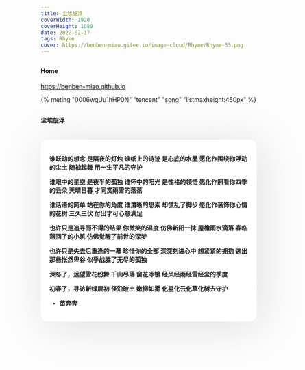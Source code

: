 ```yaml
---
title: 尘埃旋浮
coverWidth: 1920
coverHeight: 1080
date: 2022-02-17
tags: Rhyme
cover: https://benben-miao.gitee.io/image-cloud/Rhyme/Rhyme-33.png
---
```


<!-- <div style="background-color: #eeeeee; width: 120px; padding:5px 20px; border-radius: 3px;">Read More</div> -->
<!-- more -->

## 
#### Home
<div class="card">
  <a href="https://benben-miao.github.io" style="text-shadow: 1px 1px 3px #888;">https://benben-miao.github.io</a>
</div>

{% meting "0006wgUu1hHP0N" "tencent" "song" "listmaxheight:450px" %}

## 
#### 尘埃旋浮
<br/>
<div class="rhyme">

谁跃动的想念
是隔夜的灯烛
谁纸上的诗迹
是心底的水墨
愿化作围绕你浮动的尘土
随袖起舞
用一生平凡的守护

谁眼中的星空
是夜半的孤独
谁怀中的阳光
是性格的领悟
愿化作照看你四季的云朵
天晴日暮
才同赏雨雪的落落

谁话语的简单
站在你的角度
谁清晰的思索
却慌乱了脚步
愿化作装饰你心情的花树
三久三伏
付出才可心意满足

也许只是追寻而不得的结果
你微笑的温度
仿佛新阳一抹
屋檐雨水滴落
春临燕回了的小筑
仿佛觉醒了前世的深梦

也许只是失去后重逢的一幕
珍惜你的全部
深深刻进心中
想紧紧的拥抱
逃出那些怅然卑谷
似乎战胜了无尽的孤独

深冬了，远望雪花纷舞
千山尽落
窗花冰镀
经风经雨经雪经尘的季度

初春了，寻访新绿层初
径沿破土
嫩柳如雾
化星化云化草化树去守护

- 苗奔奔
</div>

<style>
.rhyme {
  border-radius: 17px;
  background: #ffffff;
  box-shadow:  9px 9px 100px #dedede,
              -9px -9px 100px #ffffff;
  padding: 20px;
  font-family: 'YouYuan';
  font-weight: bold;
  font-size: 1.0em;
}
</style>
